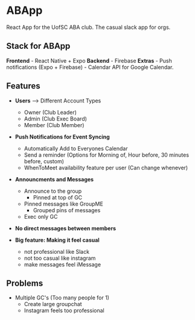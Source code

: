 # ABApp
React App for the UofSC ABA club.
The casual slack app for orgs.


## Stack for ABApp
**Frontend**
    - React Native + Expo
**Backend**
    - Firebase
**Extras**
    - Push notifications (Expo + Firebase)
    - Calendar API for Google Calendar.


## **Features**
- **Users** --> Different Account Types
    - Owner (Club Leader)
    - Admin (Club Exec Board)
    - Member (Club Member)

- **Push Notifications for Event Syncing**
    - Automatically Add to Everyones Calendar
    - Send a reminder (Options for Morning of, Hour before, 30 minutes before, custom)
    - WhenToMeet availability feature per user (Can change whenever)

- **Announcments and Messages**
    - Announce to the group
        - Pinned at top of GC
    - Pinned messages like GroupME
        - Grouped pins of messages
    - Exec only GC

- **No direct messages between members**

- **Big feature: Making it feel casual**
    - not professional like Slack
    - not too casual like instagram
    - make messages feel iMessage




## Problems
- Multiple GC's (Too many people for 1)
    - Create large groupchat
    - Instagram feels too professional